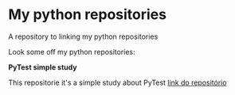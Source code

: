 # My python repositories
A repository to linking my python repositories

Look some off my python repositories:

**PyTest simple study**

This repositorie it's a simple study about PyTest
[link do repositório](https://github.com/italoooliveira/python-study-pytest)

